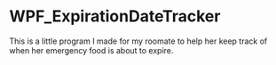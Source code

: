 # WPF_ExpirationDateTracker
This is a little program I made for my roomate to help her keep track of when her emergency food is about to expire.
